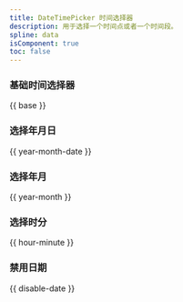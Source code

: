 ```yaml
---
title: DateTimePicker 时间选择器
description: 用于选择一个时间点或者一个时间段。
spline: data
isComponent: true
toc: false
---
```


### 基础时间选择器

{{ base }}

### 选择年月日

{{ year-month-date }}

### 选择年月

{{ year-month }}

### 选择时分

{{ hour-minute }}

### 禁用日期

{{ disable-date }}
